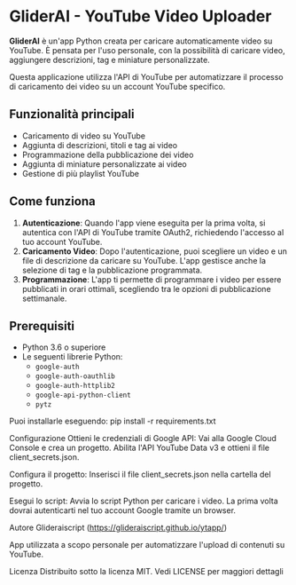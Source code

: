 # GliderAI - YouTube Video Uploader

**GliderAI** è un'app Python creata per caricare automaticamente video su YouTube. È pensata per l'uso personale, con la possibilità di caricare video, aggiungere descrizioni, tag e miniature personalizzate. 

Questa applicazione utilizza l'API di YouTube per automatizzare il processo di caricamento dei video su un account YouTube specifico.

## Funzionalità principali
- Caricamento di video su YouTube
- Aggiunta di descrizioni, titoli e tag ai video
- Programmazione della pubblicazione dei video
- Aggiunta di miniature personalizzate ai video
- Gestione di più playlist YouTube

## Come funziona

1. **Autenticazione**: Quando l'app viene eseguita per la prima volta, si autentica con l'API di YouTube tramite OAuth2, richiedendo l'accesso al tuo account YouTube.
2. **Caricamento Video**: Dopo l'autenticazione, puoi scegliere un video e un file di descrizione da caricare su YouTube. L'app gestisce anche la selezione di tag e la pubblicazione programmata.
3. **Programmazione**: L'app ti permette di programmare i video per essere pubblicati in orari ottimali, scegliendo tra le opzioni di pubblicazione settimanale.

## Prerequisiti
- Python 3.6 o superiore
- Le seguenti librerie Python:
  - `google-auth`
  - `google-auth-oauthlib`
  - `google-auth-httplib2`
  - `google-api-python-client`
  - `pytz`
  
Puoi installarle eseguendo:
pip install -r requirements.txt

Configurazione
Ottieni le credenziali di Google API: Vai alla Google Cloud Console e crea un progetto. Abilita l'API YouTube Data v3 e ottieni il file client_secrets.json.

Configura il progetto: Inserisci il file client_secrets.json nella cartella del progetto.

Esegui lo script: Avvia lo script Python per caricare i video. La prima volta dovrai autenticarti nel tuo account Google tramite un browser.

Autore
Glideraiscript (https://glideraiscript.github.io/ytapp/)

App utilizzata a scopo personale per automatizzare l'upload di contenuti su YouTube.

Licenza
Distribuito sotto la licenza MIT. Vedi LICENSE per maggiori dettagli
